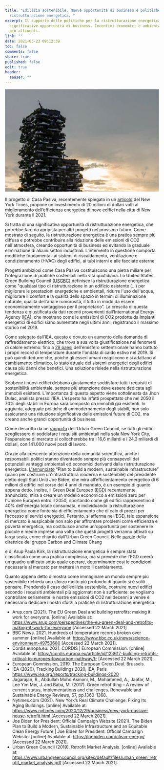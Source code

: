 ```yaml
---
title: "Edilizia sostenibile. Nuove opportunità di business e politiche per la
  ristrutturazione energetica. "
excerpt: Il supporto delle politiche per la ristrutturazione energetica offre
  significative opportunità di business. Incentivi economici e ambientali sempre
  più allineati.
link: ""
date: 2021-03-23 09:12:39
toc: false
comments: false
share: true
published: false
edit: true
header:
  teaser: ""
---
```

![](/assets/images/181683.webp)

Il progetto di Casa Pasiva, recentemente spiegato in un [articolo](https://www.nytimes.com/2020/12/29/business/new-york-passive-house-retrofit.html) del New York Times, propone un investimento di 20 milioni di dollari volti al miglioramento dell’efficienza energetica di nove edifici nella città di New York durante il 2021. 

Si tratta di una significativa opportunità di ristrutturazione energetica, che potrebbe fare da apripista per altri progetti nel prossimo futuro. Come mostrato di seguito, la ristrutturazione energetica è una pratica sempre più diffusa e potrebbe contribuire alla riduzione delle emissioni di CO2 nell'atmosfera, creando opportunità di business ed evitando la graduale eliminazione di alcuni settori industriali. L'intervento in questione comporta modifiche fondamentali ai sistemi di riscaldamento, ventilazione e condizionamento (HVAC) degli edifici, ai tubi interni e alle facciate esterne.

Progetti ambiziosi come Casa Pasiva costituiscono una pietra miliare per l’integrazione di pratiche sostenibili nella vita quotidiana. Lo United States Green Building Council ([USGBC](https://www.sciencedirect.com/science/article/pii/S1364032116305846?casa_token=87AyCtDrTHAAAAAA:YhHCz0YeBYMCx7qtpjf6eQw_7QuCibmau4jkl4p1sxDlvnx6IkRN7CZqKIsyVVH7y4TIgR3_UA#bib23)) definisce la ristrutturazione energetica come "qualsiasi tipo di ristrutturazione in un edificio esistente (…) per migliorare le prestazioni energetiche e ambientali, ridurre l'uso dell'acqua, migliorare il comfort e la qualità dello spazio in termini di illuminazione naturale, qualità dell'aria e rumorosità, il tutto in modo da essere economicamente vantaggioso per il proprietario”. La crescita di questa tendenza è giustificata da dati recenti provenienti dall’International Energy Agency ([IEA](https://www.iea.org/reports/tracking-buildings-2020)), che mostrano come le emissioni di CO2 prodotte da impianti energetici di edifici siano aumentate negli ultimi anni, registrando il massimo storico nel 2019. 

Come spiegato dall’IEA, questo è dovuto un aumento della domanda di raffreddamento elettrico, che trova a sua volta giustificazione nei fenomeni di calore estremo: fino a [29 paesi](https://www.bbc.com/news/science-environment-49753680) dell'emisfero settentrionale hanno battuto i propri record di temperature durante l'ondata di caldo estivo nel 2019. Si può quindi dedurre che, poiché gli esseri umani reagiscono e si adattano al cambiamento climatico, lo stato attuale dei sistemi energetici degli edifici causa più danni che benefici. Una soluzione risiede nella ristrutturazione energetica. 

Sebbene i nuovi edifici debbano giustamente soddisfare tutti i requisiti di sostenibilità ambientale, sempre più attenzione deve essere dedicata agli immobili esistenti. L’importanza di questo aspetto viene sottolineata da Jhon Dulac, analista presso l’IEA. L’esperto ha infatti prospettato che nel 2050 il 70% degli stabili in Europa sarà composto da immobili già esistenti. In aggiunta, adeguate politiche di ammodernamento degli stabili, non solo assicurano una riduzione significativa delle emissioni future di CO2, ma creano anche grandi opportunità di business. 

Come descritto da un [rapporto](https://www.urbangreencouncil.org/sites/default/files/urban_green_retrofit_market_analysis.pdf) dell'Urban Green Council, se tutti gli edifici scegliessero di soddisfare i requisiti ambientali nella sola New York City, l'espansione di mercato si collocherebbe tra i 16,6 miliardi e i 24,3 miliardi di dollari, con 141.000 nuovi posti di lavoro.

Grazie alla crescente attenzione della comunità scientifica, anche i responsabili politici stanno diventando sempre più consapevoli dei potenziali vantaggi ambientali ed economici derivanti dalla ristrutturazione energetica. [L'annunciato](https://joebiden.com/clean-energy/) “Plan to build a modern, sustainable infrastructure” (piano per costruire un'infrastruttura moderna e sostenibile) del presidente eletto degli Stati Uniti Joe Biden, che mira all’efficientamento energetico di 6 milioni di edifici nel corso dei 4 anni di mandato, è un esempio di quanto appena detto. Inoltre, il Green Deal Europeo ([EGD](https://eur-lex.europa.eu/resource.html?uri=cellar:b828d165-1c22-11ea-8c1f-01aa75ed71a1.0002.02/DOC_1&format=PDF)) recentemente annunciato, mira a creare un modello economico a emissioni zero per l'Unione Europea entro il 2050, riportando come gli edifici rappresentino il 40% dell'energia totale consumata, e individuando la ristrutturazione energetica come fonte sia di efficientamento che di calo di prezzi per l’accesso ai servizi energetici. Pertanto, si afferma nell'EGD, tale espansione di mercato è auspicabile non solo per affrontare problemi come efficienza e povertà energetica, ma costituisce anche un'opportunità per sostenere le piccole e medie imprese una volta che questi progetti verranno attivati su larga scala, come chiarito dall'Urban Green Council. Nelle [parole](https://www.arup.com/perspectives/the-eu-green-deal-and-retrofits-making-it-work-for-everyone) della direttrice del gruppo Carbon and Climate Chang

e di Arup Paula Kirk, la ristrutturazione energetica è sempre stata classificata come una pratica complessa, ma si prevede che l'EGD creerà un quadro unificato sotto quale operare, determinando così le condizioni necessarie al mercato per mettere in moto il cambiamento.

Quanto appena detto dimostra come immaginare un mondo sempre più sostenibile richieda uno sforzo molto più profondo di quanto si è soliti pensare. Prendendo il caso dell’edilizia sostenibile, costruire nuovi edifici secondo i requisiti ambientali più aggiornati non è sufficiente: se vogliamo controllare seriamente le nostre emissioni di CO2 nei decenni a venire è necessario dedicare i nostri sforzi a pratiche di ristrutturazione energetica.





* Arup.com (2021). The EU Green Deal and building retrofits: making it work for everyone. \[online] Available at: https://www.arup.com/perspectives/the-eu-green-deal-and-retrofits-making-it-work-for-everyone \[Accessed 22 March 2021]
* BBC News. 2021. Hundreds of temperature records broken over summer. \[online] Available at: <https://www.bbc.co.uk/news/science-environment-49753680> \[Accessed 22 March 2021].
* Cordis.europa.eu. 2021. CORDIS | European Commission. \[online] Available at: <https://cordis.europa.eu/article/id/123617-building-retrofits-critical-to-europes-lowcarbon-pathway/fr> \[Accessed 22 March 2021].
* European Commission, 2019. The European Green Deal. Brussels.
* IEA (2020), Tracking Buildings 2020, IEA, Paris <https://www.iea.org/reports/tracking-buildings-2020>
* Jagarajan, R., Abdullah Mohd Asmoni, M., Mohammed, A., Jaafar, M., Lee Yim Mei, J. and Baba, M. (2017). Green retrofitting – A review of current status, implementations and challenges. Renewable and Sustainable Energy Reviews, 67, pp.1360-1368.
* Nytimes.com (2021). New York’s Real Climate Challenge: Fixing Its Aging Buildings. \[online] Available at: https://www.nytimes.com/2020/12/29/business/new-york-passive-house-retrofit.html \[Accessed 22 March 2021].
* Joe Biden for President: Official Campaign Website (2021). The Biden Plan to Build a Modern, Sustainable Infrastructure and an Equitable Clean Energy Future | Joe Biden for President: Official Campaign Website. \[online] Available at: https://joebiden.com/clean-energy/ \[Accessed 22 March 2021].
* Urban Green Council (2019). Retrofit Market Analysis. \[online] Available at: https://www.urbangreencouncil.org/sites/default/files/urban_green_retrofit_market_analysis.pdf \[Accessed 22 March 2021].